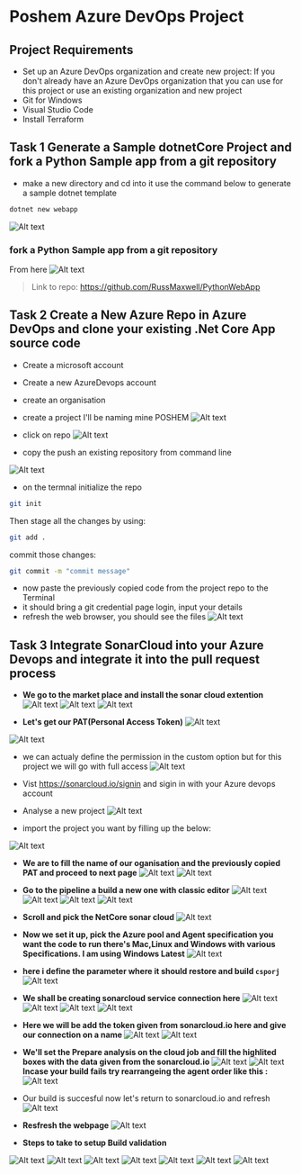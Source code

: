 # Poshem Azure DevOps Project

## Project Requirements

- Set up an Azure DevOps organization and create new project: If you don't already have an Azure DevOps organization that you can use for this project or use an existing organization and new project
- Git for Windows
- Visual Studio Code
- Install Terraform 


## Task 1 Generate a Sample dotnetCore Project and fork a Python Sample app from a git repository
- make a new directory and cd into it
use the command below to generate a sample dotnet template
```sh
dotnet new webapp
```
![Alt text](images/dotnet%20webapp%20template.png)


### fork a Python Sample app from a git repository
From here 
![Alt text](images/fork%20python%20code.png)
>Link to repo: https://github.com/RussMaxwell/PythonWebApp
## Task 2 Create a New Azure Repo in Azure DevOps and clone your existing .Net Core App source code
- Create a microsoft account 
- Create a new AzureDevops account
- create an organisation
- create a project
I'll be naming mine POSHEM
![Alt text](images/POSHEM%20project.png)

- click on repo
![Alt text](images/POSHEM%20Repo.png)

- copy the push an existing repository from command line

![Alt text](images/POSHEM%20Repo%20push.png)

- on the termnal initialize the repo
```sh
git init
```
Then stage all the changes by using:
```sh
git add .
```
commit those changes:
```sh
git commit -m "commit message"
```

- now paste the previously copied code from the project repo to the Terminal
- it should bring a git credential page login, input your details
- refresh the web browser, you should see the files 
![Alt text](images/after%20refreshing.png)

## Task 3 Integrate SonarCloud into your Azure Devops and integrate it into the pull request process

- **We go to the market place and install the sonar cloud extention**
![Alt text](images/let's%20go%20to%20market.png)
![Alt text](images/Sonar%20cloud%20extention.png)
![Alt text](images/install%20sonar%20cloud.png)

- **Let's get our PAT(Personal Access Token)**
![Alt text](images/get%20PAT%20step%201.png)

![Alt text](images/get%20PAT%20step%202.png)
- we can actualy define the permission in the custom option but for this project we will go with full access
![Alt text](images/get%20PAT%20step%203.png)

- Vist https://sonarcloud.io/signin and sigin in with your Azure devops account

- Analyse a new project
![Alt text](images/sonar%20cloud%20analyse%20new%20project.png)
- import the project you want by filling up the below:

![Alt text](images/Sonario%20Import%20project.png)

- **We are to fill the name of our oganisation and the previously copied PAT and proceed to next page**
![Alt text](images/sonar%20cloud%20org%20and%20pat%20input.png)
![Alt text](images/soanar%20tocken.png)
- **Go to the pipeline a build a new one with classic editor**
![Alt text](images/Sonar%20cloud%20pipline%20build.png)
![Alt text](images/build%20pipline%20setup.png)
![Alt text](images/use%20classic%20editor.png)
![Alt text](images/classic%20editor.png)
- **Scroll and pick the NetCore sonar cloud**
![Alt text](images/scroll%20pick%20NETCORE%20with%20sinarcoud.png)
- **Now we set it up, pick the Azure pool and Agent specification you want the code to run there's Mac,Linux and Windows with various Specifications. I am using Windows Latest**
![Alt text](images/pipline%20build.png)
- **here i define the parameter where it should restore and build `csporj`**
![Alt text](images/poshem%20pipe%20csporj.png)



- **We shall be creating sonarcloud service connection here**
![Alt text](images/to%20project%20settings.png)
![Alt text](images/get%20PAT%20step%204.png)
![Alt text](images/get%20PAT%20step%205.png)
![Alt text](images/get%20PAT%20step%206.png)
- **Here we will be  add the token given from sonarcloud.io here and give our connection on a name**
![Alt text](images/soanar%20tocken.png)
![Alt text](images/Connection%20Sonar%20cloud.png)

- **We'll set the Prepare analysis on the cloud job and  fill the highlited boxes with the data given from the sonarcloud.io**
![Alt text](images/fill%20sonar%20pipeline%20info.png)
![Alt text](images/save%20and%20queue.png)
**Incase your build fails try rearrangeing the agent order like this :**
![Alt text](images/incase.png)
- Our build is succesful now let's return to sonarcloud.io and refresh
![Alt text](images/success%20ful%20build.png)
- **Resfresh the webpage**
![Alt text](images/sonarcloud%20refresh.png)
- **Steps to take to setup Build validation**

![Alt text](images/to%20project%20settings.png)
![Alt text](images/pull%20request%20repo.png)
![Alt text](images/pull%20request%20policy.png)
![Alt text](images/pull%20request%20bracnch%20policy.png)
![Alt text](images/pull%20request%20branch%20protection.png)
![Alt text](images/build%20validation.png)
![Alt text](images/final.png)

